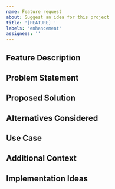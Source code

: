 ```yaml
---
name: Feature request
about: Suggest an idea for this project
title: '[FEATURE] '
labels: 'enhancement'
assignees: ''
---
```


## Feature Description
<!-- A clear and concise description of what you want to happen -->

## Problem Statement
<!-- Is your feature request related to a problem? Please describe -->

## Proposed Solution
<!-- Describe the solution you'd like -->

## Alternatives Considered
<!-- Describe any alternative solutions or features you've considered -->

## Use Case
<!-- Provide a use case or example of how this feature would be used -->

## Additional Context
<!-- Add any other context, mockups, or screenshots about the feature request here -->

## Implementation Ideas
<!-- If you have ideas on how this could be implemented, share them here -->